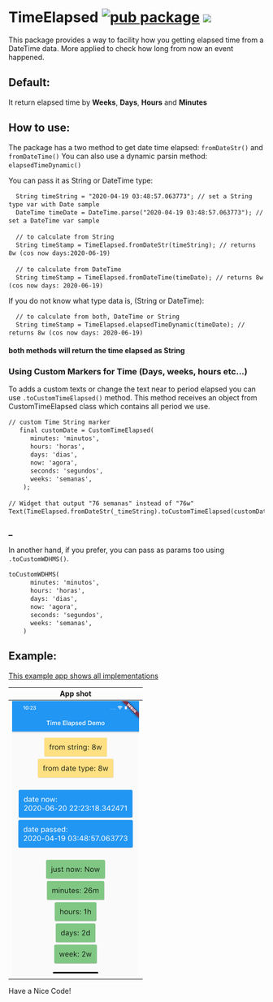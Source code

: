 # TimeElapsed [![pub package](https://img.shields.io/badge/pub-0.2.5-blue)](https://pub.dev/packages/time_elapsed) ![](https://img.shields.io/pypi/l/billiard)

This package provides a way to facility how you getting elapsed time from a DateTime data. More applied to check how long from now an event happened.

## Default:

It return elapsed time by **Weeks**, **Days**, **Hours** and **Minutes**

## How to use:

The package has a two method to get date time elapsed: `fromDateStr()` and `fromDateTime()`
You can also use a dynamic parsin method: `elapsedTimeDynamic()`

You can pass it as String or DateTime type:

      String timeString = "2020-04-19 03:48:57.063773"; // set a String type var with Date sample
      DateTime timeDate = DateTime.parse("2020-04-19 03:48:57.063773"); // set a DateTime var sample

      // to calculate from String
      String timeStamp = TimeElapsed.fromDateStr(timeString); // returns 8w (cos now days:2020-06-19)

      // to calculate from DateTime
      String timeStamp = TimeElapsed.fromDateTime(timeDate); // returns 8w (cos now days: 2020-06-19)

If you do not know what type data is, (String or DateTime):

      // to calculate from both, DateTime or String
      String timeStamp = TimeElapsed.elapsedTimeDynamic(timeDate); // returns 8w (cos now days: 2020-06-19)

#### both methods will return the time elapsed as String

### Using Custom Markers for Time (Days, weeks, hours etc...)

To adds a custom texts or change the text near to period elapsed you can use `.toCustomTimeElapsed()` method. This method receives an object from CustomTimeElapsed class which contains all period we use.

```
// custom Time String marker
   final customDate = CustomTimeElapsed(
      minutes: 'minutos',
      hours: 'horas',
      days: 'dias',
      now: 'agora',
      seconds: 'segundos',
      weeks: 'semanas',
    );

// Widget that output "76 semanas" instead of "76w"
Text(TimeElapsed.fromDateStr(_timeString).toCustomTimeElapsed(customDate))
```

### \_

In another hand, if you prefer, you can pass as params too using `.toCustomWDHMS()`.

```
toCustomWDHMS(
      minutes: 'minutos',
      hours: 'horas',
      days: 'dias',
      now: 'agora',
      seconds: 'segundos',
      weeks: 'semanas',
    )
```

## Example:

[This example app shows all implementations](https://github.com/allansrc/time_elapsed/tree/master/example)

| App shot                                                                                                                                                                                           |
| -------------------------------------------------------------------------------------------------------------------------------------------------------------------------------------------------- |
| <img src="https://github.com/allansrc/time_elapsed/blob/master/example/screens/Simulator%20Screen%20Shot%20-%20iPhone%2011%20Pro%20Max%20-%202020-06-20%20at%2022.23.22.png?raw=true" width="250"> |

Have a Nice Code!
